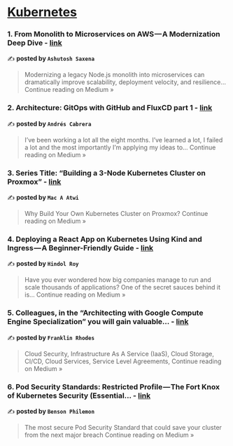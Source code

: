 
<h1><a href=https://medium.com/tag/kubernetes/recommended target="_blank" rel="noopener noreferrer">Kubernetes</a></h1>
<h3>1. From Monolith to Microservices on AWS — A Modernization Deep Dive - <a href="https://saxenaashutosh.medium.com/from-monolith-to-microservices-on-aws-a-modernization-deep-dive-a3cf20355e4b?source=rss------kubernetes-5" target="_blank" rel="noopener noreferrer">link</a></h3>

✍️ **posted by `Ashutosh Saxena`**

<blockquote>Modernizing a legacy Node.js monolith into microservices can dramatically improve scalability, deployment velocity, and resilience…
Continue reading on Medium »</blockquote>

<h3>2. Architecture: GitOps with GitHub and FluxCD part 1 - <a href="https://medium.com/@imacq/architecture-gitops-with-github-and-fluxcd-part-1-40dd028e2597?source=rss------kubernetes-5" target="_blank" rel="noopener noreferrer">link</a></h3>

✍️ **posted by `Andrés Cabrera`**

<blockquote>I’ve been working a lot all the eight months. I’ve learned a lot, I failed a lot and the most importantly I’m applying my ideas to…
Continue reading on Medium »</blockquote>

<h3>3. Series Title: “Building a 3-Node Kubernetes Cluster on Proxmox” - <a href="https://medium.com/@mac.a.atwi/series-title-building-a-3-node-kubernetes-cluster-on-proxmox-520ae576ea2d?source=rss------kubernetes-5" target="_blank" rel="noopener noreferrer">link</a></h3>

✍️ **posted by `Mac A Atwi`**

<blockquote>Why Build Your Own Kubernetes Cluster on Proxmox?
Continue reading on Medium »</blockquote>

<h3>4. Deploying a React App on Kubernetes Using Kind and Ingress — A Beginner-Friendly Guide - <a href="https://medium.com/@hindolroy.2306/deploying-a-react-app-on-kubernetes-using-kind-and-ingress-a-beginner-friendly-guide-b90400914c6f?source=rss------kubernetes-5" target="_blank" rel="noopener noreferrer">link</a></h3>

✍️ **posted by `Hindol Roy`**

<blockquote>Have you ever wondered how big companies manage to run and scale thousands of applications? One of the secret sauces behind it is…
Continue reading on Medium »</blockquote>

<h3>5. Colleagues, in the “Architecting with Google Compute Engine Specialization” you will gain valuable… - <a href="https://medium.com/@franklinrhodesgv/colleagues-in-the-architecting-with-google-compute-engine-specialization-you-will-gain-valuable-11ff02bd7650?source=rss------kubernetes-5" target="_blank" rel="noopener noreferrer">link</a></h3>

✍️ **posted by `Franklin Rhodes`**

<blockquote>Cloud Security, Infrastructure As A Service (IaaS), Cloud Storage, CI/CD, Cloud Services, Service Level Agreements,
Continue reading on Medium »</blockquote>

<h3>6. Pod Security Standards: Restricted Profile — The Fort Knox of Kubernetes Security (Essential… - <a href="https://medium.com/@benson.philemon/pod-security-standards-restricted-profile-the-fort-knox-of-kubernetes-security-essential-c2ba15dd5250?source=rss------kubernetes-5" target="_blank" rel="noopener noreferrer">link</a></h3>

✍️ **posted by `Benson Philemon`**

<blockquote>The most secure Pod Security Standard that could save your cluster from the next major breach
Continue reading on Medium »</blockquote>

